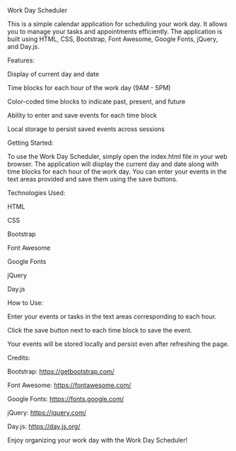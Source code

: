 Work Day Scheduler

This is a simple calendar application for scheduling your work day. It allows you to manage your tasks and appointments efficiently. The application is built using HTML, CSS, Bootstrap, Font Awesome, Google Fonts, jQuery, and Day.js.


Features:


Display of current day and date

Time blocks for each hour of the work day (9AM - 5PM)

Color-coded time blocks to indicate past, present, and future

Ability to enter and save events for each time block

Local storage to persist saved events across sessions


Getting Started:

To use the Work Day Scheduler, simply open the index.html file in your web browser. The application will display the current day and date along with time blocks for each hour of the work day. You can enter your events in the text areas provided and save them using the save buttons.


Technologies Used:


HTML

CSS

Bootstrap

Font Awesome

Google Fonts

jQuery

Day.js


How to Use:


Enter your events or tasks in the text areas corresponding to each hour.

Click the save button next to each time block to save the event.

Your events will be stored locally and persist even after refreshing the page.


Credits:


Bootstrap: https://getbootstrap.com/

Font Awesome: https://fontawesome.com/

Google Fonts: https://fonts.google.com/

jQuery: https://jquery.com/

Day.js: https://day.js.org/


Enjoy organizing your work day with the Work Day Scheduler!

